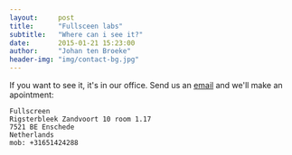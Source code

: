 ```yaml
---
layout:     post
title:      "Fullsceen labs"
subtitle:   "Where can i see it?"
date:       2015-01-21 15:23:00
author:     "Johan ten Broeke"
header-img: "img/contact-bg.jpg"
---
```


<p>
If you want to see it, it's in our office. Send us an <a href='mailto:johan@fullscreen.nl'>email</a> and we'll make an apointment:
</p>

	Fullscreen
	Rigsterbleek Zandvoort 10 room 1.17
	7521 BE Enschede
	Netherlands
	mob: +31651424288


